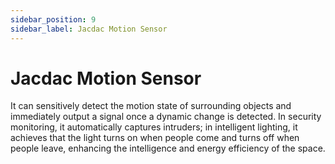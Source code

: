 ```yaml
---
sidebar_position: 9
sidebar_label: Jacdac Motion Sensor
---
```


# Jacdac Motion Sensor

It can sensitively detect the motion state of surrounding objects and immediately output a signal once a dynamic change is detected. In security monitoring, it automatically captures intruders; in intelligent lighting, it achieves that the light turns on when people come and turns off when people leave, enhancing the intelligence and energy efficiency of the space.

